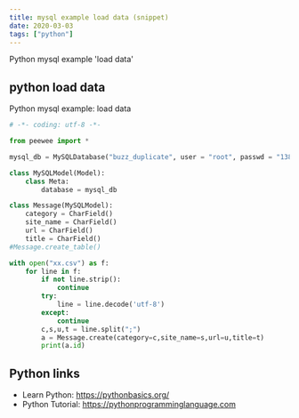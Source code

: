 ```yaml
---
title: mysql example load data (snippet)
date: 2020-03-03
tags: ["python"]
---
```

Python mysql example 'load data'


## python load data

Python mysql example: load data

```python
# -*- coding: utf-8 -*-

from peewee import *

mysql_db = MySQLDatabase("buzz_duplicate", user = "root", passwd = "138119")

class MySQLModel(Model):
    class Meta:
        database = mysql_db

class Message(MySQLModel):
    category = CharField()
    site_name = CharField()
    url = CharField()
    title = CharField()
#Message.create_table()

with open("xx.csv") as f:
    for line in f:
        if not line.strip():
            continue
        try:
            line = line.decode('utf-8')
        except:
            continue
        c,s,u,t = line.split(";")
        a = Message.create(category=c,site_name=s,url=u,title=t)
        print(a.id)

```

## Python links

- Learn Python: https://pythonbasics.org/
- Python Tutorial: https://pythonprogramminglanguage.com
